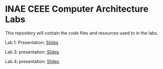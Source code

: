 # INAE CEEE Computer Architecture Labs

This repository will contain the code files and resources used to in the labs.

Lab 1: 
  Presentation: [Slides](https://docs.google.com/presentation/d/1RG__yPIuvqMOuFOoGApTru_U7_-Noag9ABGDI2vxsMo/edit?slide=id.g347c326974e_0_0#slide=id.g347c326974e_0_0) 

Lab 3:
  presentation: [Slides](https://docs.google.com/presentation/d/1ObKBSZG4HNyqqVND5KQd0J0eX3vXXj9MouHZW7_4j64/edit?usp=sharing)

Lab 4:
  presentation: [Slides](https://docs.google.com/presentation/d/1asbelibXN-sN_UNbhiaYEOom5zcVJF0XCAWMxHvsxkU/edit?slide=id.g369e7230bd9_0_58#slide=id.g369e7230bd9_0_58)
 
